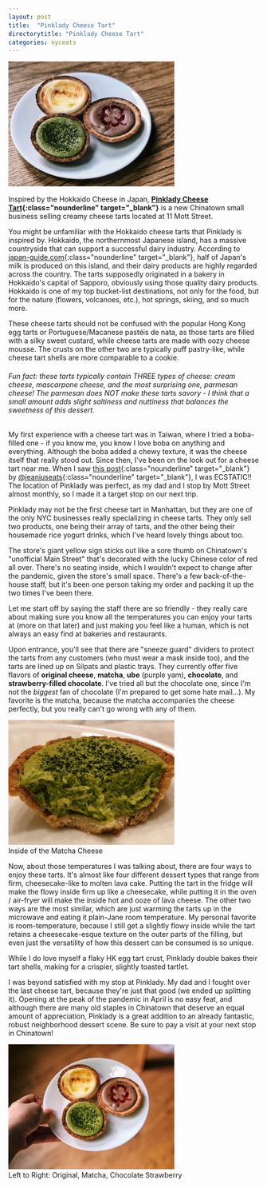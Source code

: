 ```yaml
---
layout: post
title:  "Pinklady Cheese Tart"
directorytitle: "Pinklady Cheese Tart"
categories: nyceats
---
```

<div class="singleimagecontainer" >
    <img src="/assets/images/nyceats/pinklady/pinklady1.jpg" height="250px" class="singleimage">
</div>

Inspired by the Hokkaido Cheese in Japan, **[Pinklady Cheese Tart](https://www.instagram.com/pinkladycheesetart/?hl=en){:class="nounderline" target="_blank"}** is a new Chinatown small business selling creamy cheese tarts located at 11 Mott Street. 

You might be unfamiliar with the Hokkaido cheese tarts that Pinklady is inspired by. Hokkaido, the northernmost Japanese island, has a massive countryside that can support a successful dairy industry. According to [japan-guide.com](https://www.japan-guide.com/e/e5312.html){:class="nounderline" target="_blank"}, half of Japan's milk is produced on this island, and their dairy products are highly regarded across the country. The tarts supposedly originated in a bakery in Hokkaido's capital of Sapporo, obviously using those quality dairy products. Hokkaido is one of my top bucket-list destinations, not only for the food, but for the nature (flowers, volcanoes, etc.), hot springs, skiing, and so much more. 

These cheese tarts should not be confused with the popular Hong Kong egg tarts or Portuguese/Macanese pastéis de nata, as those tarts are filled with a silky sweet custard, while cheese tarts are made with oozy cheese mousse. The crusts on the other two are typically puff pastry-like, while cheese tart shells are more comparable to a cookie.

###### Fun fact: these tarts typically contain THREE types of cheese: cream cheese, mascarpone cheese, and the most surprising one, parmesan cheese! The parmesan does NOT make these tarts savory - I think that a small amount adds slight saltiness and nuttiness that balances the sweetness of this dessert. 

My first experience with a cheese tart was in Taiwan, where I tried a boba-filled one - if you know me, you know I love boba on anything and everything. Although the boba added a chewy texture, it was the cheese itself that really stood out. Since then, I've been on the look out for a cheese tart near me. When I saw [this post](https://www.instagram.com/p/CDmiUUdHTPM/){:class="nounderline" target="_blank"} by [@jeaniuseats](https://www.instagram.com/jeaniuseats/){:class="nounderline" target="_blank"}, I was ECSTATIC!! The location of Pinklady was perfect, as my dad and I stop by Mott Street almost monthly, so I made it a target stop on our next trip. 

Pinklady may not be the first cheese tart in Manhattan, but they are one of the only NYC businesses really specializing in cheese tarts. They only sell two products, one being their array of tarts, and the other being their housemade rice yogurt drinks, which I've heard lovely things about too. 

The store's giant yellow sign sticks out like a sore thumb on Chinatown's "unofficial Main Street" that's decorated with the lucky Chinese color of red all over. There's no seating inside, which I wouldn't expect to change after the pandemic, given the store's small space. There's a few back-of-the-house staff, but it's been one person taking my order and packing it up the two times I've been there. 

Let me start off by saying the staff there are so friendly - they really care about making sure you know all the temperatures you can enjoy your tarts at (more on that later) and just making you feel like a human, which is not always an easy find at bakeries and restaurants. 

Upon entrance, you'll see that there are "sneeze guard" dividers to protect the tarts from any customers (who must wear a mask inside too), and the tarts are lined up on Silpats and plastic trays. They currently offer five flavors of **original cheese**, **matcha**, **ube** (purple yam), **chocolate**, and **strawberry-filled chocolate**. I've tried all but the chocolate one, since I'm not the *biggest* fan of chocolate (I'm prepared to get some hate mail...). My favorite is the matcha, because the matcha accompanies the cheese perfectly, but you really can't go wrong with any of them. 

<div class="singleimagecontainer" >
    <img src="/assets/images/nyceats/pinklady/pinkladycenter.JPG" height="250px" class="singleimage">
    <div class="singleimageoverlay">Inside of the Matcha Cheese</div>
</div>

Now, about those temperatures I was talking about, there are four ways to enjoy these tarts. It's almost like four different dessert types that range from firm, cheesecake-like to molten lava cake. Putting the tart in the fridge will make the flowy inside firm up like a cheesecake, while putting it in the oven / air-fryer will make the inside hot and ooze of lava cheese. The other two ways are the most similar, which are just warming the tarts up in the microwave and eating it plain-Jane room temperature. My personal favorite is room-temperature, because I still get a slightly flowy inside while the tart retains a cheesecake-esque texture on the outer parts of the filling, but even just the versatility of how this dessert can be consumed is so unique. 

While I do love myself a flaky HK egg tart crust, Pinklady double bakes their tart shells, making for a crispier, slightly toasted tartlet. 

I was beyond satisfied with my stop at Pinklady. My dad and I fought over the last cheese tart, because they're just that good (we ended up splitting it). Opening at the peak of the pandemic in April is no easy feat, and although there are many old staples in Chinatown that deserve an equal amount of appreciation, Pinklady is a great addition to an already fantastic, robust neighborhood dessert scene. Be sure to pay a visit at your next stop in Chinatown!

<div class="singleimagecontainer" >
    <img src="/assets/images/nyceats/pinklady/pinklady3.JPG" height="250px" class="singleimage">
    <div class="singleimageoverlay">Left to Right: Original, Matcha, Chocolate Strawberry</div>
</div>